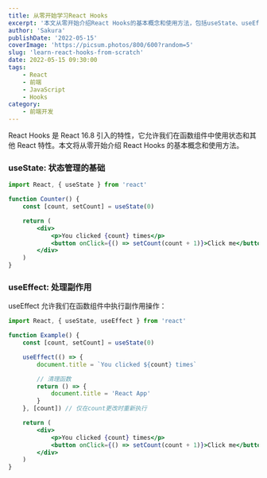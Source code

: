 ```yaml
---
title: 从零开始学习React Hooks
excerpt: '本文从零开始介绍React Hooks的基本概念和使用方法，包括useState、useEffect等核心Hook的详细讲解和实例。'
author: 'Sakura'
publishDate: '2022-05-15'
coverImage: 'https://picsum.photos/800/600?random=5'
slug: 'learn-react-hooks-from-scratch'
date: 2022-05-15 09:30:00
tags:
    - React
    - 前端
    - JavaScript
    - Hooks
category:
    - 前端开发
---
```


React Hooks 是 React 16.8 引入的特性，它允许我们在函数组件中使用状态和其他 React 特性。本文将从零开始介绍 React Hooks 的基本概念和使用方法。

### useState: 状态管理的基础

```jsx
import React, { useState } from 'react'

function Counter() {
    const [count, setCount] = useState(0)

    return (
        <div>
            <p>You clicked {count} times</p>
            <button onClick={() => setCount(count + 1)}>Click me</button>
        </div>
    )
}
```

### useEffect: 处理副作用

useEffect 允许我们在函数组件中执行副作用操作：

```jsx
import React, { useState, useEffect } from 'react'

function Example() {
    const [count, setCount] = useState(0)

    useEffect(() => {
        document.title = `You clicked ${count} times`

        // 清理函数
        return () => {
            document.title = 'React App'
        }
    }, [count]) // 仅在count更改时重新执行

    return (
        <div>
            <p>You clicked {count} times</p>
            <button onClick={() => setCount(count + 1)}>Click me</button>
        </div>
    )
}
```
